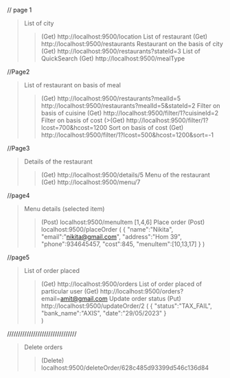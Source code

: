 // page 1
> List of city
>>(Get) http://localhost:9500/location
> List of restaurant
>>(Get) http://localhost:9500/restaurants
> Restaurant on the basis of city
>>(Get) http://localhost:9500/restaurants?stateId=3
> List of QuickSearch
>>(Get) http://localhost:9500/mealType

//Page2
> List of restaurant on basis of meal
>>(Get) http://localhost:9500/restaurants?mealId=5
> http://localhost:9500/restaurants?mealId=5&stateId=2
> Filter on basis of cuisine
>>(Get) http://localhost:9500/filter/1?cuisineId=2
> Filter on basis of cost
>>(>(Get) http://localhost:9500/filter/1?lcost=700&hcost=1200
> Sort on basis of cost
>>(Get) http://localhost:9500/filter/1?lcost=500&hcost=1200&sort=-1

//Page3
> Details of the restaurant
>>(Get) http://localhost:9500/details/5
> Menu of the restaurant
>>(Get) http://localhost:9500/menu/7

//page4
> Menu details (selected item)
>>(Post) localhost:9500/menuItem
[1,4,6]
> Place order
>>(Post) localhost:9500/placeOrder
(
    {
        "name":"Nikita",
        "email":"nikita@gmail.com",
        "address":"Hom 39",
        "phone":934645457,
        "cost":845,
        "menuItem":[10,13,17]
    }
)

//page5
> List of order placed 
>>(Get) http://localhost:9500/orders
> List of order placed of particular user
>>(Get) http://localhost:9500/orders?email=amit@gmail.com
> Update order status
>>(Put) http://localhost:9500/updateOrder/2
(
    {
        "status":"TAX_FAIL",
        "bank_name":"AXIS",
        "date":"29/05/2023"
    }   
)



////////////////////////////////
> Delete orders
>>(Delete) localhost:9500/deleteOrder/628c485d93399d546c136d84